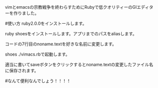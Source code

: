 vimとemacsの宗教戦争を終わらすためにRubyで低クオリティーのGIエディターを作りました。

#使い方
ruby2.0.0をインストールします。

ruby shoesをインストールします。アプリまでのパスをaliasします。

コードの7行目のnoname.textを好きな名前に変更します。

shoes ./vimacs.rbで起動します。

適当に書いてsaveボタンをクリックするとnoname.textの変更したファイル名に保存されます。

#なんて便利なんでしょう！！！！
